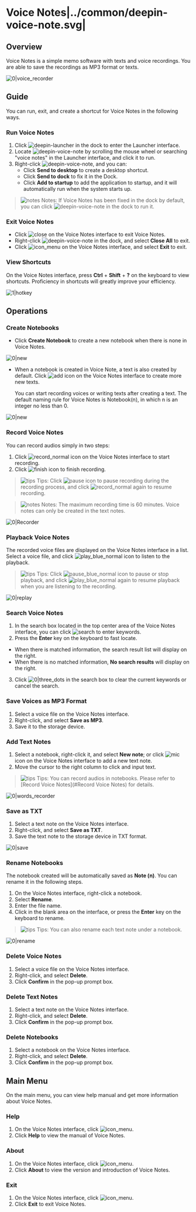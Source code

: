 # Voice Notes|../common/deepin-voice-note.svg|

## Overview

Voice Notes is a simple memo software with texts and voice recordings. You are able to save the recordings as MP3 format or texts. 

![0|voice_recorder](jpg/main.png)

## Guide

You can run, exit, and create a shortcut for Voice Notes in the following ways.

### Run Voice Notes

1. Click ![deepin-launcher](icon/deepin-launcher.svg) in the dock to enter the Launcher interface.
2. Locate ![deepin-voice-note](icon/deepin-voice-note.svg) by scrolling the mouse wheel or searching "voice notes" in the Launcher interface, and click it to run.
3. Right-click ![deepin-voice-note](icon/deepin-voice-note.svg), and you can:
   - Click **Send to desktop** to create a desktop shortcut.
   - Click **Send to dock** to fix it in the Dock.
   - Click **Add to startup** to add the application to startup, and it will automatically run when the system starts up.

> ![notes](icon/notes.svg) Notes: If Voice Notes has been fixed in the dock by default, you can click ![deepin-voice-note](icon/deepin-voice-note.svg) in the dock to run it.

### Exit Voice Notes

- Click ![close](icon/close.svg) on the Voice Notes interface to exit Voice Notes.
- Right-click ![deepin-voice-note](icon/deepin-voice-note.svg) in the dock, and select **Close All** to exit.
- Click ![icon_menu](icon/icon_menu.svg) on the Voice Notes interface, and select **Exit** to exit.

### View Shortcuts

On the Voice Notes interface, press **Ctrl** + **Shift** + **?** on the keyboard to view shortcuts. Proficiency in shortcuts will greatly improve your efficiency.

![1|hotkey](jpg/hotkey.png)

## Operations

### Create Notebooks

- Click **Create Notebook** to create a new notebook when there is none in Voice Notes.

![0|new](jpg/create.png)
&nbsp;&nbsp;&nbsp;&nbsp;&nbsp;&nbsp;&nbsp;&nbsp;&nbsp;&nbsp;&nbsp;&nbsp;&nbsp;

- When a notebook is created in Voice Note, a text is also created by default. Click ![add](icon/circlebutton_add2.svg) icon on the Voice Notes interface to create more new texts.

  You can start recording voices or writing texts after creating a text.
  The default naming rule for Voice Notes is Notebook(n), in which n is an integer no less than 0.

![0|new](jpg/create1.png)

### Record Voice Notes

You can record audios simply in two steps:

1. Click ![record_normal](icon/record_normal.svg) icon on the Voice Notes interface to start recording.
2. Click ![finish](icon/finish_normal.svg) icon to finish recording.

> ![tips](icon/tips.svg) Tips: Click ![pause](icon/pause_red_normal.svg) icon to pause recording during the recording process, and click ![record_normal](icon/record_normal.svg) again to resume recording.

> ![notes](icon/notes.svg) Notes: The maximum recording time is 60 minutes. Voice notes can only be created in the text notes. 

![0|Recorder](jpg/recorder2.png)

### Playback Voice Notes

The recorded voice files are displayed on the Voice Notes interface in a list. Select a voice file, and click ![play_blue_normal](icon/play_blue_normal.svg) icon to listen to the playback.

> ![tips](icon/tips.svg) Tips: Click ![pause_blue_normal](icon/pause_blue_normal.svg) icon to pause or stop playback, and click ![play_blue_normal](icon/play_blue_normal.svg) again to resume playback when you are listening to the recording.

![0|replay](jpg/replay.png)

### Search Voice Notes

1. In the search box located in the top center area of the Voice Notes interface, you can click ![search](icon/search.svg) to enter keywords.
2.  Press the **Enter** key on the keyboard to fast locate.
   - When there is matched information, the search result list will display on the right.
   - When there is no matched information, **No search results** will display on the right.
3.  Click ![0|three_dots](icon/close_normal-2.svg) in the search box  to clear the current keywords or cancel the search. 

### Save Voices as MP3 Format

1.   Select a voice file on the Voice Notes interface.
2.   Right-click, and select **Save as MP3**.
3.   Save it to the storage device.

### Add Text Notes
1. Select a notebook, right-click it, and select **New note**; or click ![mic](icon/circlebutton_add2.svg) icon on the Voice Notes interface to add a new text note.
2.  Move the cursor to the right column to click and input text. 

> ![tips](icon/tips.svg) Tips: You can record audios in notebooks. Please refer to [Record Voice Notes](#Record Voice Notes) for details.

![0|words_recorder](jpg/txt-input.png)

### Save as TXT

1.  Select a text note on the Voice Notes interface.
2.  Right-click, and select **Save as TXT**.
3.  Save the text note to the storage device in TXT format.

![0|save](jpg/toTxT.png)

### Rename Notebooks

The notebook created will be automatically saved as **Note (n)**. You can rename it in the following steps. 

1. On the Voice Notes interface, right-click a notebook.
2. Select **Rename**.
3. Enter the file name.
4. Click in the blank area on the interface, or press the **Enter** key on the keyboard to rename.

> ![tips](icon/tips.svg) Tips: You can also rename each text note under a notebook. 

![0|rename](jpg/rename.png)

### Delete Voice Notes

1.  Select a voice file on the Voice Notes interface.
2.  Right-click, and select **Delete**.
3.  Click **Confirm** in the pop-up prompt box.

### Delete Text Notes

1.   Select a text note on the Voice Notes interface.
2.  Right-click, and select **Delete**.
3.  Click **Confirm** in the pop-up prompt box.

### Delete Notebooks

1. Select a notebook on the Voice Notes interface.
2. Right-click, and select **Delete**.
3. Click **Confirm** in the pop-up prompt box.

## Main Menu

On the main menu, you can view help manual and get more information about Voice Notes.

### Help

1. On the Voice Notes interface, click ![icon_menu](icon/icon_menu.svg).
2. Click **Help** to view the manual of Voice Notes.

### About

1. On the Voice Notes interface, click ![icon_menu](icon/icon_menu.svg). 
2. Click **About** to view the version and introduction of Voice Notes.

### Exit

1. On the Voice Notes interface, click ![icon_menu](icon/icon_menu.svg).
2. Click **Exit** to exit Voice Notes.
